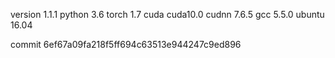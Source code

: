 version 1.1.1
python 3.6
torch 1.7
cuda cuda10.0
cudnn 7.6.5
gcc 5.5.0
ubuntu 16.04

commit 6ef67a09fa218f5ff694c63513e944247c9ed896